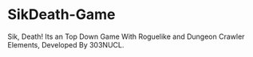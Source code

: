# SikDeath-Game
Sik, Death! Its an Top Down Game With Roguelike and Dungeon Crawler Elements, Developed By 303NUCL.
